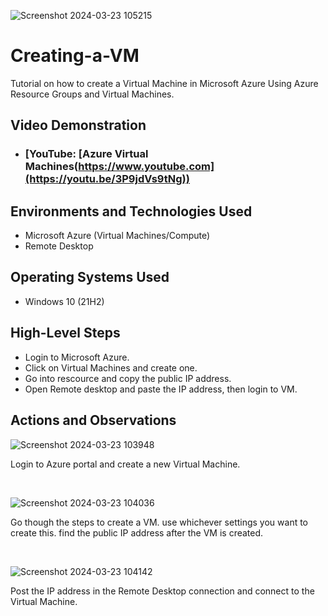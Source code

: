 ![Screenshot 2024-03-23 105215](https://github.com/pickenscreed/Creating-a-Virtual-Machine/assets/164103995/85283d68-ba68-45d2-b88f-fb6efa68961a)


# Creating-a-VM
Tutorial on how to create a Virtual Machine in Microsoft Azure Using Azure Resource Groups and Virtual Machines.
<h2>Video Demonstration</h2>

- ### [YouTube: [Azure Virtual Machines(https://www.youtube.com](https://youtu.be/3P9jdVs9tNg))

<h2>Environments and Technologies Used</h2>

- Microsoft Azure (Virtual Machines/Compute)
- Remote Desktop
<h2>Operating Systems Used </h2>

- Windows 10 (21H2)
  

<h2>High-Level Steps</h2>

- Login to Microsoft Azure.
- Click on Virtual Machines and create one.
- Go into rescource and copy the public IP address.
- Open Remote desktop and paste the IP address, then login to VM.

<h2>Actions and Observations</h2>

![Screenshot 2024-03-23 103948](https://github.com/pickenscreed/Creating-a-Virtual-Machine/assets/164103995/2b3c1086-544f-41a2-9aea-19e604380932)

Login to Azure portal and create a new Virtual Machine.
</p>
<br />

![Screenshot 2024-03-23 104036](https://github.com/pickenscreed/Creating-a-Virtual-Machine/assets/164103995/763d2311-aece-4018-bc93-1c7936a04e8e)

Go though the steps to create a VM. use whichever settings you want to create this. find the public IP address after the VM is created.
</p>
<br />

![Screenshot 2024-03-23 104142](https://github.com/pickenscreed/Creating-a-Virtual-Machine/assets/164103995/2bb3dd87-f771-4a67-912d-7197bec6d5f5)

Post the IP address in the Remote Desktop connection and connect to the Virtual Machine.
</p>
<br />
